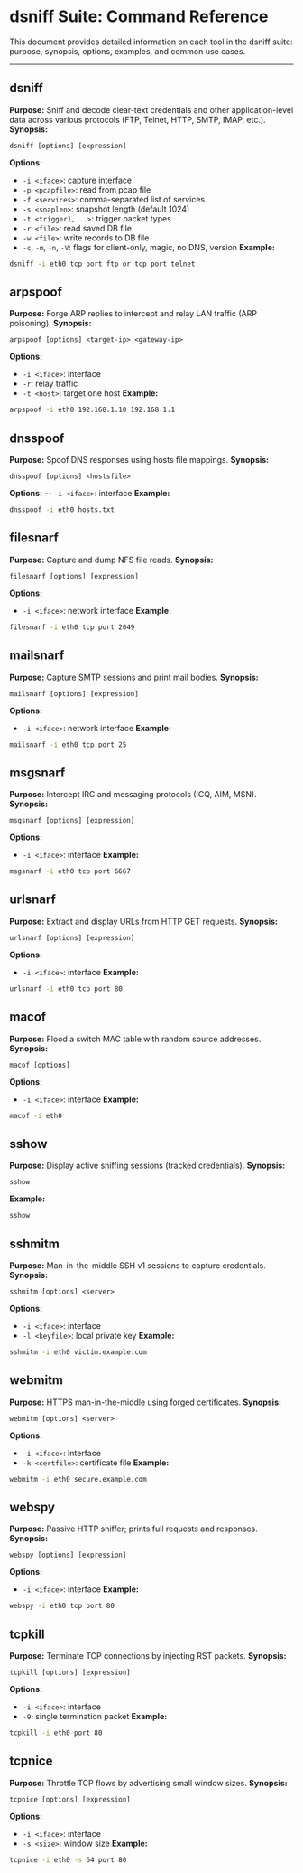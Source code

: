 # dsniff Suite: Command Reference
This document provides detailed information on each tool in the dsniff suite: purpose, synopsis, options, examples, and common use cases.

---

## dsniff
**Purpose:** Sniff and decode clear-text credentials and other application-level data across various protocols (FTP, Telnet, HTTP, SMTP, IMAP, etc.).
**Synopsis:**
```
dsniff [options] [expression]
```
**Options:**
- `-i <iface>`: capture interface
- `-p <pcapfile>`: read from pcap file
- `-f <services>`: comma-separated list of services
- `-s <snaplen>`: snapshot length (default 1024)
- `-t <trigger1,...>`: trigger packet types
- `-r <file>`: read saved DB file
- `-w <file>`: write records to DB file
- `-c`, `-m`, `-n`, `-V`: flags for client-only, magic, no DNS, version
**Example:**
```bash
dsniff -i eth0 tcp port ftp or tcp port telnet
```

## arpspoof
**Purpose:** Forge ARP replies to intercept and relay LAN traffic (ARP poisoning).
**Synopsis:**
```
arpspoof [options] <target-ip> <gateway-ip>
```
**Options:**
- `-i <iface>`: interface
- `-r`: relay traffic
- `-t <host>`: target one host
**Example:**
```bash
arpspoof -i eth0 192.168.1.10 192.168.1.1
```

## dnsspoof
**Purpose:** Spoof DNS responses using hosts file mappings.
**Synopsis:**
```
dnsspoof [options] <hostsfile>
```
**Options:**
-- `-i <iface>`: interface
**Example:**
```bash
dnsspoof -i eth0 hosts.txt
```
  
## filesnarf
**Purpose:** Capture and dump NFS file reads.
**Synopsis:**
```
filesnarf [options] [expression]
```
**Options:**
- `-i <iface>`: network interface
**Example:**
```bash
filesnarf -i eth0 tcp port 2049
```
  
## mailsnarf
**Purpose:** Capture SMTP sessions and print mail bodies.
**Synopsis:**
```
mailsnarf [options] [expression]
```
**Options:**
- `-i <iface>`: network interface
**Example:**
```bash
mailsnarf -i eth0 tcp port 25
```
  
## msgsnarf
**Purpose:** Intercept IRC and messaging protocols (ICQ, AIM, MSN).
**Synopsis:**
```
msgsnarf [options] [expression]
```
**Options:**
- `-i <iface>`: interface
**Example:**
```bash
msgsnarf -i eth0 tcp port 6667
```
  
## urlsnarf
**Purpose:** Extract and display URLs from HTTP GET requests.
**Synopsis:**
```
urlsnarf [options] [expression]
```
**Options:**
- `-i <iface>`: interface
**Example:**
```bash
urlsnarf -i eth0 tcp port 80
```
  
## macof
**Purpose:** Flood a switch MAC table with random source addresses.
**Synopsis:**
```
macof [options]
```
**Options:**
- `-i <iface>`: interface
**Example:**
```bash
macof -i eth0
```
  
## sshow
**Purpose:** Display active sniffing sessions (tracked credentials).
**Synopsis:**
```
sshow
```
**Example:**
```bash
sshow
```
  
## sshmitm
**Purpose:** Man-in-the-middle SSH v1 sessions to capture credentials.
**Synopsis:**
```
sshmitm [options] <server>
```
**Options:**
- `-i <iface>`: interface
- `-l <keyfile>`: local private key
**Example:**
```bash
sshmitm -i eth0 victim.example.com
```
  
## webmitm
**Purpose:** HTTPS man-in-the-middle using forged certificates.
**Synopsis:**
```
webmitm [options] <server>
```
**Options:**
- `-i <iface>`: interface
- `-k <certfile>`: certificate file
**Example:**
```bash
webmitm -i eth0 secure.example.com
```
  
## webspy
**Purpose:** Passive HTTP sniffer; prints full requests and responses.
**Synopsis:**
```
webspy [options] [expression]
```
**Options:**
- `-i <iface>`: interface
**Example:**
```bash
webspy -i eth0 tcp port 80
```
  
## tcpkill
**Purpose:** Terminate TCP connections by injecting RST packets.
**Synopsis:**
```
tcpkill [options] [expression]
```
**Options:**
- `-i <iface>`: interface
- `-9`: single termination packet
**Example:**
```bash
tcpkill -i eth0 port 80
```
  
## tcpnice
**Purpose:** Throttle TCP flows by advertising small window sizes.
**Synopsis:**
```
tcpnice [options] [expression]
```
**Options:**
- `-i <iface>`: interface
- `-s <size>`: window size
**Example:**
```bash
tcpnice -i eth0 -s 64 port 80
```
